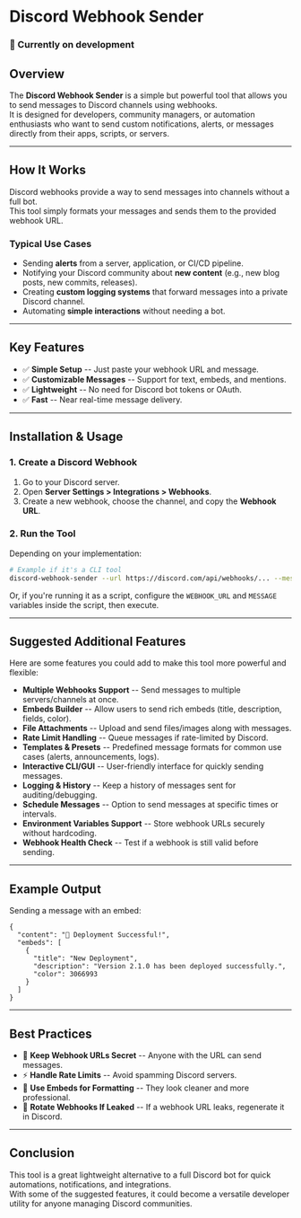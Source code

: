# Discord Webhook Sender

### 🛑 Currently on development

## Overview

The **Discord Webhook Sender** is a simple but powerful tool that allows
you to send messages to Discord channels using webhooks.\
It is designed for developers, community managers, or automation
enthusiasts who want to send custom notifications, alerts, or messages
directly from their apps, scripts, or servers.

------------------------------------------------------------------------

## How It Works

Discord webhooks provide a way to send messages into channels without a
full bot.\
This tool simply formats your messages and sends them to the provided
webhook URL.

### Typical Use Cases

-   Sending **alerts** from a server, application, or CI/CD pipeline.
-   Notifying your Discord community about **new content** (e.g., new
    blog posts, new commits, releases).
-   Creating **custom logging systems** that forward messages into a
    private Discord channel.
-   Automating **simple interactions** without needing a bot.

------------------------------------------------------------------------

## Key Features

-   ✅ **Simple Setup** -- Just paste your webhook URL and message.
-   ✅ **Customizable Messages** -- Support for text, embeds, and
    mentions.
-   ✅ **Lightweight** -- No need for Discord bot tokens or OAuth.
-   ✅ **Fast** -- Near real-time message delivery.

------------------------------------------------------------------------

## Installation & Usage

### 1. Create a Discord Webhook

1.  Go to your Discord server.
2.  Open **Server Settings \> Integrations \> Webhooks**.
3.  Create a new webhook, choose the channel, and copy the **Webhook
    URL**.

### 2. Run the Tool

Depending on your implementation:

``` bash
# Example if it's a CLI tool
discord-webhook-sender --url https://discord.com/api/webhooks/... --message "Hello World!"
```

Or, if you're running it as a script, configure the `WEBHOOK_URL` and
`MESSAGE` variables inside the script, then execute.

------------------------------------------------------------------------

## Suggested Additional Features

Here are some features you could add to make this tool more powerful and
flexible:

-   **Multiple Webhooks Support** -- Send messages to multiple
    servers/channels at once.
-   **Embeds Builder** -- Allow users to send rich embeds (title,
    description, fields, color).
-   **File Attachments** -- Upload and send files/images along with
    messages.
-   **Rate Limit Handling** -- Queue messages if rate-limited by
    Discord.
-   **Templates & Presets** -- Predefined message formats for common use
    cases (alerts, announcements, logs).
-   **Interactive CLI/GUI** -- User-friendly interface for quickly
    sending messages.
-   **Logging & History** -- Keep a history of messages sent for
    auditing/debugging.
-   **Schedule Messages** -- Option to send messages at specific times
    or intervals.
-   **Environment Variables Support** -- Store webhook URLs securely
    without hardcoding.
-   **Webhook Health Check** -- Test if a webhook is still valid before
    sending.

------------------------------------------------------------------------

## Example Output

Sending a message with an embed:

``` jsonc
{
  "content": "🚀 Deployment Successful!",
  "embeds": [
    {
      "title": "New Deployment",
      "description": "Version 2.1.0 has been deployed successfully.",
      "color": 3066993
    }
  ]
}
```

------------------------------------------------------------------------

## Best Practices

-   🔑 **Keep Webhook URLs Secret** -- Anyone with the URL can send
    messages.
-   ⚡ **Handle Rate Limits** -- Avoid spamming Discord servers.
-   🎨 **Use Embeds for Formatting** -- They look cleaner and more
    professional.
-   🔄 **Rotate Webhooks If Leaked** -- If a webhook URL leaks,
    regenerate it in Discord.

------------------------------------------------------------------------

## Conclusion

This tool is a great lightweight alternative to a full Discord bot for
quick automations, notifications, and integrations.\
With some of the suggested features, it could become a versatile
developer utility for anyone managing Discord communities.

